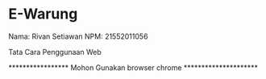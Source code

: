 # E-Warung
Nama: Rivan Setiawan
NPM: 21552011056

Tata Cara Penggunaan Web

***************** Mohon Gunakan browser chrome *********************

